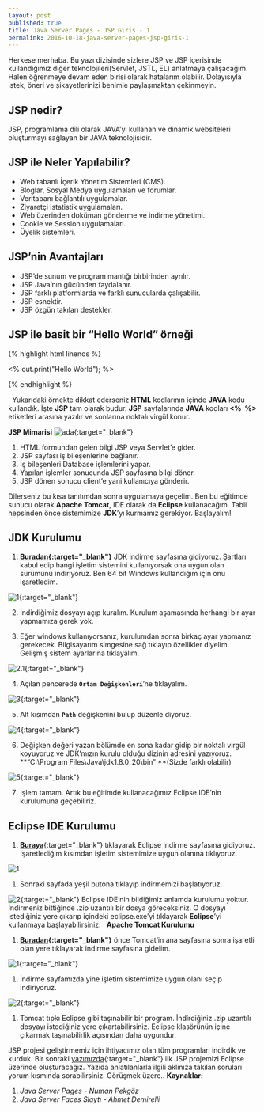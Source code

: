 ```yaml
---
layout: post
published: true
title: Java Server Pages - JSP Giriş - 1
permalink: 2016-10-18-java-server-pages-jsp-giris-1
---
```

Herkese merhaba. Bu yazı dizisinde sizlere JSP ve JSP içerisinde kullandığımız diğer teknolojileri(Servlet, JSTL, EL) anlatmaya çalışacağım. Halen öğrenmeye devam eden birisi olarak hatalarım olabilir. Dolayısıyla istek, öneri ve şikayetlerinizi benimle paylaşmaktan çekinmeyin. 

## JSP nedir? 

JSP, programlama dili olarak JAVA’yı kullanan ve dinamik websiteleri oluşturmayı sağlayan bir JAVA teknolojisidir. 

## JSP ile Neler Yapılabilir?

*   Web tabanlı İçerik Yönetim Sistemleri (CMS).
*   Bloglar, Sosyal Medya uygulamaları ve forumlar.
*   Veritabanı bağlantılı uygulamalar.
*   Ziyaretçi istatistik uygulamaları.
*   Web üzerinden doküman gönderme ve indirme yönetimi.
*   Cookie ve Session uygulamaları.
*   Üyelik sistemleri.

## JSP’nin Avantajları

*   JSP’de sunum ve program mantığı birbirinden ayrılır.
*   JSP Java’nın gücünden faydalanır.
*   JSP farklı platformlarda ve farklı sunucularda çalışabilir.
*   JSP esnektir.
*   JSP özgün takıları destekler.

## JSP ile basit bir “Hello World” örneği
  
{% highlight html linenos %}
<html>

<head>

   <title>JSP Örnek</title>

</head>

<body>

   <% out.print("Hello World"); %>

</body>

</html>
{% endhighlight %}

  Yukarıdaki örnekte dikkat ederseniz **HTML** kodlarının içinde **JAVA** kodu kullandık. İşte **JSP** tam olarak budur. **JSP** sayfalarında **JAVA** kodları **<%  %>** etiketleri arasına yazılır ve sonlarına noktalı virgül konur.  
  
  **JSP Mimarisi** ![ada](http://kod5.org/wp-content/uploads/2015/03/ada-1024x274.jpg){:target="_blank"}

1.  HTML formundan gelen bilgi JSP veya Servlet’e gider.
2.  JSP sayfası iş bileşenlerine bağlanır.
3.  İş bileşenleri Database işlemlerini yapar.
4.  Yapılan işlemler sonucunda JSP sayfasına bilgi döner.
5.  JSP dönen sonucu client’e yani kullanıcıya gönderir.

 Dilerseniz bu kısa tanıtımdan sonra uygulamaya geçelim. Ben bu eğitimde sunucu olarak **Apache Tomcat**, IDE olarak da **Eclipse** kullanacağım. Tabii hepsinden önce sistemimize **JDK**’yı kurmamız gerekiyor. Başlayalım!   
 
## JDK Kurulumu

1.  **[Buradan](http://www.oracle.com/technetwork/java/javase/downloads/jdk8-downloads-2133151.html){:target="_blank"}** JDK indirme sayfasına gidiyoruz. Şartları kabul edip hangi işletim sistemini kullanıyorsak ona uygun olan sürümünü indiriyoruz. Ben 64 bit Windows kullandığım için onu işaretledim.

![1](http://kod5.org/wp-content/uploads/2015/03/11-1024x570.png){:target="_blank"}

2.  İndirdiğimiz dosyayı açıp kuralım. Kurulum aşamasında herhangi bir ayar yapmamıza gerek yok.

3.  Eğer windows kullanıyorsanız, kurulumdan sonra birkaç ayar yapmanız gerekecek. Bilgisayarım simgesine sağ tıklayıp özellikler diyelim. Gelişmiş sistem ayarlarına tıklayalım.

![2.1](http://kod5.org/wp-content/uploads/2015/03/2.1-1024x545.png){:target="_blank"}

4.  Açılan pencerede **`Ortam Değişkenleri`**’ne tıklayalım.

![3](http://kod5.org/wp-content/uploads/2015/03/3.png){:target="_blank"}

5.  Alt kısımdan **`Path`** değişkenini bulup düzenle diyoruz.

![4](http://kod5.org/wp-content/uploads/2015/03/4.png){:target="_blank"}

6.  Değişken değeri yazan bölümde en sona kadar gidip bir noktalı virgül koyuyoruz ve JDK’mızın kurulu olduğu dizinin adresini yazıyoruz. **“C:\Program Files\Java\jdk1.8.0_20\bin” **(Sizde farklı olabilir)

![5](http://kod5.org/wp-content/uploads/2015/03/5.png){:target="_blank"}

7.  İşlem tamam. Artık bu eğitimde kullanacağımız Eclipse IDE’nin kurulumuna geçebiliriz.

## Eclipse IDE Kurulumu

1.  [**Buraya**](https://eclipse.org/downloads/){:target="_blank"} tıklayarak Eclipse indirme sayfasına gidiyoruz. İşaretlediğim kısımdan işletim sistemimize uygun olanına tıklıyoruz.

![1](http://kod5.org/wp-content/uploads/2015/03/12-1024x547.png)

1.  Sonraki sayfada yeşil butona tıklayıp indirmemizi başlatıyoruz.

![2](http://kod5.org/wp-content/uploads/2015/03/21-1024x546.png){:target="_blank"} Eclipse IDE’nin bildiğimiz anlamda kurulumu yoktur. İndirmeniz bittiğinde .zip uzantılı bir dosya göreceksiniz. O dosyayı istediğiniz yere çıkarıp içindeki eclipse.exe’yi tıklayarak **Eclipse**’yi kullanmaya başlayabilirsiniz.   **Apache Tomcat Kurulumu**

1.  **[Buradan](http://tomcat.apache.org/){:target="_blank"}** önce Tomcat’in ana sayfasına sonra işaretli olan yere tıklayarak indirme sayfasına gidelim.

![1](http://kod5.org/wp-content/uploads/2015/03/1-1024x546.png){:target="_blank"}

1.  İndirme sayfamızda yine işletim sistemimize uygun olanı seçip indiriyoruz.

![2](http://kod5.org/wp-content/uploads/2015/03/2-1024x546.png){:target="_blank"}

1.  Tomcat tıpkı Eclipse gibi taşınabilir bir program. İndirdiğiniz .zip uzantılı dosyayı istediğiniz yere çıkartabilirsiniz. Eclipse klasörünün içine çıkarmak taşınabilirlik açısından daha uygundur.

JSP projesi geliştirmemiz için ihtiyacımız olan tüm programları indirdik ve kurduk. Bir sonraki [yazımızda](http://kod5.org/jsp-ile-ilk-uygulama-2/){:target="_blank"} ilk JSP projemizi Eclipse üzerinde oluşturacağız. Yazıda anlatılanlarla ilgili aklınıza takılan soruları yorum kısmında sorabilirsiniz. Görüşmek üzere.. **Kaynaklar:**

1.  _Java Server Pages - Numan Pekgöz_
2.  _Java Server Faces Slaytı - Ahmet Demirelli_
